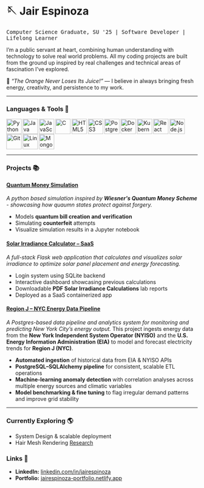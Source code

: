 # 🪡 Jair Espinoza

<p align="left">
  <kbd>Computer Science Graduate, SU '25 | Software Developer | Lifelong Learner</kbd>
</p>

I’m a public servant at heart, combining human understanding with technology to solve real world problems. All my coding projects are built from the ground up inspired by real challenges and technical areas of fascination I’ve explored.

🍊 *“The Orange Never Loses Its Juice!”* — I believe in always bringing fresh energy, creativity, and persistence to my work.

---

### Languages & Tools 🧰

<img align="left" alt="Python" width="40px" src="https://cdn.jsdelivr.net/gh/devicons/devicon/icons/python/python-original.svg" />
<img align="left" alt="Java" width="40px" src="https://cdn.jsdelivr.net/gh/devicons/devicon/icons/java/java-original.svg" />
<img align="left" alt="JavaScript" width="40px" src="https://cdn.jsdelivr.net/gh/devicons/devicon/icons/javascript/javascript-original.svg" />
<img align="left" alt="C" width="40px" src="https://cdn.jsdelivr.net/gh/devicons/devicon/icons/c/c-original.svg" />
<img align="left" alt="HTML5" width="40px" src="https://cdn.jsdelivr.net/gh/devicons/devicon/icons/html5/html5-original.svg" />
<img align="left" alt="CSS3" width="40px" src="https://cdn.jsdelivr.net/gh/devicons/devicon/icons/css3/css3-original.svg" />
<img align="left" alt="PostgreSQL" width="40px" src="https://cdn.jsdelivr.net/gh/devicons/devicon/icons/postgresql/postgresql-original.svg" />
<img align="left" alt="Docker" width="40px" src="https://cdn.jsdelivr.net/gh/devicons/devicon/icons/docker/docker-original.svg" />
<img align="left" alt="Kubernetes" width="40px" src="https://cdn.jsdelivr.net/gh/devicons/devicon/icons/kubernetes/kubernetes-plain.svg" />
<img align="left" alt="React" width="40px" src="https://cdn.jsdelivr.net/gh/devicons/devicon/icons/react/react-original.svg" />
<img align="left" alt="Node.js" width="40px" src="https://cdn.jsdelivr.net/gh/devicons/devicon/icons/nodejs/nodejs-original.svg" />
<img align="left" alt="Git" width="40px" src="https://cdn.jsdelivr.net/gh/devicons/devicon/icons/git/git-original.svg" />
<img align="left" alt="Linux" width="40px" src="https://cdn.jsdelivr.net/gh/devicons/devicon/icons/linux/linux-original.svg" />
<img align="left" alt="MongoDB" width="40px" src="https://cdn.jsdelivr.net/gh/devicons/devicon/icons/mongodb/mongodb-original.svg" />

<br clear="left"/>

---

### Projects 📚

#### [Quantum Money Simulation](https://github.com/jairespinoza/quantum-money-simulation)
*A python based simulation inspired by **Wiesner's Quantum Money Scheme** - showcasing how quaumn states protect against forgery.*

- Models **quantum bill creation and verification**
- Simulating **counterfeit** attempts
- Visualize simulation results in a Jupyter notebook

#### [Solar Irradiance Calculator – SaaS](https://github.com/jairespinoza/solar-irradiance-calculator)
*A full-stack Flask web application that calculates and visualizes solar irradiance to optimize solar panel placement and energy forecasting.*

- Login system using SQLite backend
- Interactive dashboard showcasing previous calculations
- Downloadable **PDF Solar Irradiance Calculations** lab reports
- Deployed as a SaaS containerized app

#### [Region J – NYC Energy Data Pipeline](https://github.com/jairespinoza/region-j)
*A Postgres-based data pipeline and analytics system for monitoring and predicting New York City’s energy output.* This project ingests energy data from the **New York Independent System Operator (NYISO)** and the **U.S. Energy Information Administration (EIA)** to model and forecast electricity trends for **Region J (NYC)**.

- **Automated ingestion** of historical data from EIA & NYISO APIs
- **PostgreSQL–SQLAlchemy pipeline** for consistent, scalable ETL operations
- **Machine-learning anomaly detection** with correlation analyses across multiple energy sources and climatic variables
- **Model benchmarking & fine tuning** to flag irregular demand patterns and improve grid stability

---

### Currently Exploring 🌎
- System Design & scalable deployment
- Hair Mesh Rendering [Research](https://www.cemyuksel.com/research/hairmesh_rendering/)

### Links 🔗

- **LinkedIn:** [linkedin.com/in/jairespinoza](https://linkedin.com/in/jairespinoza)  
- **Portfolio:** [jairespinoza-portfolio.netlify.app](https://jairespinoza-portfolio.netlify.app)


